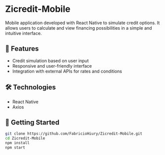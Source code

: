 # Zicredit-Mobile

Mobile application developed with React Native to simulate credit options. It allows users to calculate and view financing possibilities in a simple and intuitive interface.

## 📱 Features

- Credit simulation based on user input
- Responsive and user-friendly interface
- Integration with external APIs for rates and conditions

## 🛠️ Technologies

- React Native
- Axios

## 🚀 Getting Started

```bash
git clone https://github.com/FabricioHiury/Zicredit-Mobile.git
cd Zicredit-Mobile
npm install
npm start
```
